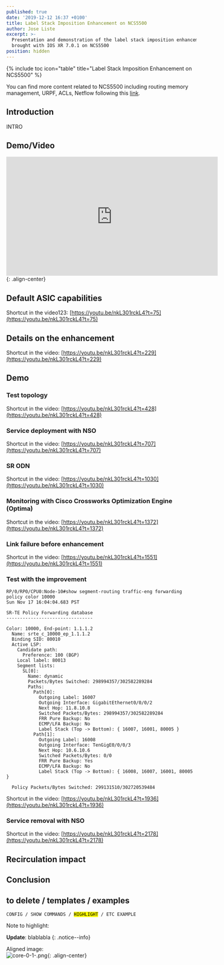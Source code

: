 ```yaml
---
published: true
date: '2019-12-12 16:37 +0100'
title: Label Stack Imposition Enhancement on NCS5500
author: Jose Liste
excerpt: >-
  Presentation and demonstration of the label stack imposition enhancements
  brought with IOS XR 7.0.1 on NCS5500
position: hidden
---
```

{% include toc icon="table" title="Label Stack Imposition Enhancement on NCS5500" %}

You can find more content related to NCS5500 including routing memory management, URPF, ACLs, Netflow following this [link](https://xrdocs.io/ncs5500/tutorials/).

## Introduction

INTRO

## Demo/Video

<iframe type="text/html" width="560" height="315" src="https://www.youtube.com/watch?v=nkL301rckL4" frameborder="0" allow="autoplay" ></iframe>{: .align-center}

## Default ASIC capabilities

Shortcut in the video123: [https://youtu.be/nkL301rckL4?t=75](https://youtu.be/nkL301rckL4?t=75)

## Details on the enhancement

Shortcut in the video: [https://youtu.be/nkL301rckL4?t=229](https://youtu.be/nkL301rckL4?t=229)

## Demo

### Test topology

Shortcut in the video: [https://youtu.be/nkL301rckL4?t=428](https://youtu.be/nkL301rckL4?t=428)

### Service deployment with NSO

Shortcut in the video: [https://youtu.be/nkL301rckL4?t=707](https://youtu.be/nkL301rckL4?t=707)

### SR ODN

Shortcut in the video: [https://youtu.be/nkL301rckL4?t=1030](https://youtu.be/nkL301rckL4?t=1030)

### Monitoring with Cisco Crossworks Optimization Engine (Optima)

Shortcut in the video: [https://youtu.be/nkL301rckL4?t=1372](https://youtu.be/nkL301rckL4?t=1372)

### Link failure before enhancement

Shortcut in the video: [https://youtu.be/nkL301rckL4?t=1551](https://youtu.be/nkL301rckL4?t=1551)


### Test with the improvement

```
RP/0/RP0/CPU0:Node-10#show segment-routing traffic-eng forwarding policy color 10000
Sun Nov 17 16:04:04.683 PST

SR-TE Policy Forwarding database
--------------------------------

Color: 10000, End-point: 1.1.1.2
  Name: srte_c_10000_ep_1.1.1.2
  Binding SID: 80010
  Active LSP:
    Candidate path:
      Preference: 100 (BGP)
    Local label: 80013
    Segment lists:
      SL[0]:
        Name: dynamic
        Packets/Bytes Switched: 298994357/302582289284
        Paths:
          Path[0]:
            Outgoing Label: 16007
            Outgoing Interface: GigabitEthernet0/0/0/2
            Next Hop: 11.8.10.8
            Switched Packets/Bytes: 298994357/302582289284
            FRR Pure Backup: No
            ECMP/LFA Backup: No
            Label Stack (Top -> Bottom): { 16007, 16001, 80005 }
          Path[1]:
            Outgoing Label: 16008
            Outgoing Interface: TenGigE0/0/0/3
            Next Hop: 10.6.10.6
            Switched Packets/Bytes: 0/0
            FRR Pure Backup: Yes
            ECMP/LFA Backup: No
            Label Stack (Top -> Bottom): { 16008, 16007, 16001, 80005 }

  Policy Packets/Bytes Switched: 299131510/302720539484
```

Shortcut in the video: [https://youtu.be/nkL301rckL4?t=1936](https://youtu.be/nkL301rckL4?t=1936)

### Service removal with NSO

Shortcut in the video: [https://youtu.be/nkL301rckL4?t=2178](https://youtu.be/nkL301rckL4?t=2178)

## Recirculation impact


## Conclusion






## to delete / templates / examples

<div class="highlighter-rouge">
<pre class="highlight">
<code>CONFIG / SHOW COMMANDS / <mark>HIGHLIGHT</mark> / ETC EXAMPLE</code>
</pre>
</div>

Note to highlight: 

**Update**: blablabla
{: .notice--info}

Aligned image:  
![core-0-1-.png]({{site.baseurl}}/images/core-0-1-.png){: .align-center}
